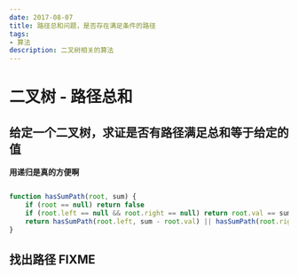 ```yaml
---
date: 2017-08-07
title: 路径总和问题，是否存在满足条件的路径
tags:
- 算法
description: 二叉树相关的算法 
---
```

# 二叉树 - 路径总和

## 给定一个二叉树，求证是否有路径满足总和等于给定的值  
**用递归是真的方便啊**


```js

function hasSumPath(root, sum) {
    if (root == null) return false
    if (root.left == null && root.right == null) return root.val == sum
    return hasSumPath(root.left, sum - root.val) || hasSumPath(root.right, sum - root.val)
}

```

## 找出路径 FIXME
